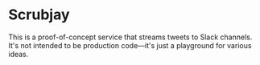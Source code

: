 Scrubjay
========

This is a proof-of-concept service that streams tweets to Slack channels.
It's not intended to be production code—it's just a playground for various ideas.

